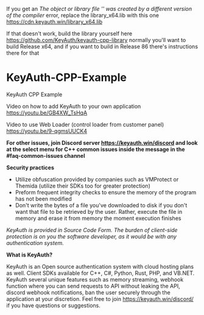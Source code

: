 If you get an *The object or library file '' was created by a different version of the compiler* error, replace the library_x64.lib with this one https://cdn.keyauth.win/library_x64.lib

If that doesn't work, build the library yourself here https://github.com/KeyAuth/keyauth-cpp-library normally you'll want to build Release x64, and if you want to build in Release 86 there's instructions there for that


# KeyAuth-CPP-Example
KeyAuth CPP Example

Video on how to add KeyAuth to your own application https://youtu.be/GB4XW_TsHqA

Video to use Web Loader (control loader from customer panel) https://youtu.be/9-qgmsUUCK4

**For other issues, join Discord server https://keyauth.win/discord and look at the select menu for C++ common issues inside the message in the #faq-common-issues channel**

**Security practices**

* Utilize obfuscation provided by companies such as VMProtect or Themida (utilize their SDKs too for greater protection)
* Preform frequent integrity checks to ensure the memory of the program has not been modified
* Don't write the bytes of a file you've downloaded to disk if you don't want that file to be retrieved by the user. Rather, execute the file in memory and erase it from memory the moment execution finishes

*KeyAuth is provided in Source Code Form. The burden of client-side protection is on you the software developer, as it would be with any authentication system.*

**What is KeyAuth?**

KeyAuth is an Open source authentication system with cloud hosting plans as well. Client SDKs available for C++, C#, Python, Rust, PHP, and VB.NET.
KeyAuth several unique features such as memory streaming, webhook function where you can send requests to API without leaking the API, discord webhook notifications, ban the user securely through the application at your discretion.
Feel free to join https://keyauth.win/discord/ if you have questions or suggestions.
